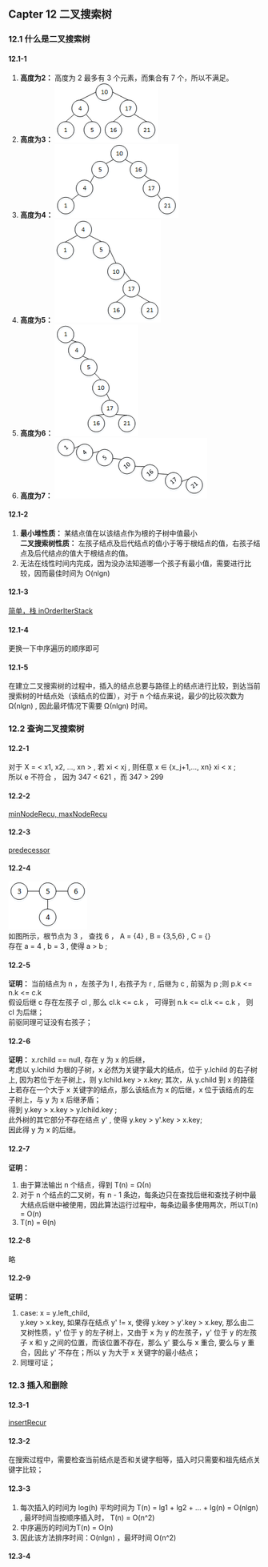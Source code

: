 ## Capter 12 二叉搜索树

### 12.1 什么是二叉搜索树

#### 12.1-1      
1. **高度为2：** 高度为 2 最多有 3 个元素，而集合有 7 个，所以不满足。 
2. **高度为3：** ![](img/1211a.png)      
3. **高度为4：** ![](img/1211b.png) 
4. **高度为5：** ![](img/1211c.png) 
5. **高度为6：** ![](img/1211d.png) 
6. **高度为7：** ![](img/1211e.png)         

#### 12.1-2         
1. **最小堆性质：** 某结点值在以该结点作为根的子树中值最小        
   **二叉搜索树性质：** 左孩子结点及后代结点的值小于等于根结点的值，右孩子结点及后代结点的值大于根结点的值。          
2. 无法在线性时间内完成，因为没办法知道哪一个孩子有最小值，需要进行比较，因而最佳时间为 O(nlgn)               

#### 12.1-3     
[简单，栈 inOrderIterStack](code/BinSearchTree.java)      

#### 12.1-4 
更换一下中序遍历的顺序即可  

#### 12.1-5           
在建立二叉搜索树的过程中，插入的结点总要与路径上的结点进行比较，到达当前搜索树的叶结点处（该结点的位置），对于 n 个结点来说，最少的比较次数为 Ω(nlgn) , 因此最坏情况下需要 Ω(nlgn) 时间。          

### 12.2 查询二叉搜索树        

#### 12.2-1          
对于 X = < x1, x2, ..., xn > , 若 xi < xj , 则任意 x ∈ {x_j+1,..., xn} xi < x ;               
所以 e 不符合 ， 因为 347 < 621 ，而 347 > 299       

#### 12.2-2       
[minNodeRecu, maxNodeRecu](code/BinSearchTree.java)          

#### 12.2-3            
[predecessor](code/BinSearchTree.java)         

#### 12.2-4          
![](img/1224.png)          
如图所示，根节点为 3 ， 查找 6 ， A = {4} , B = {3,5,6} , C = {}        
存在 a = 4 , b = 3 , 使得 a > b ;           

#### 12.2-5           
**证明：** 当前结点为 n ，左孩子为 l , 右孩子为 r , 后继为 c , 前驱为 p ;则 p.k <= n.k <= c.k     
假设后继 c 存在左孩子 cl , 那么 cl.k <= c.k ， 可得到 n.k <= cl.k <= c.k ， 则 cl 为后继；     
前驱同理可证没有右孩子；            

#### 12.2-6             
**证明：** x.rchild == null, 存在 y 为 x 的后继，   
考虑以 y.lchild 为根的子树，x 必然为关键字最大的结点，位于 y.lchild 的右子树上, 因为若位于左子树上，则 y.lchild.key > x.key; 其次，从 y.child 到 x 的路径上若存在一个大于 x 关键字的结点，那么该结点为 x 的后继，x 位于该结点的左子树上，与 y 为 x 后继矛盾；     
得到 y.key > x.key > y.lchild.key ;     
此外树的其它部分不存在结点 y' , 使得 y.key > y'.key > x.key;   
因此得 y 为 x 的后继。   

#### 12.2-7      
**证明：**   
1. 由于算法输出 n 个结点，得到 T(n) = Ω(n)        
2. 对于 n 个结点的二叉树，有 n - 1 条边，每条边只在查找后继和查找子树中最大结点后继中被使用，因此算法运行过程中，每条边最多使用两次，所以T(n) = O(n)        
3. T(n) = θ(n)                     

#### 12.2-8        
略

#### 12.2-9        
**证明：**               
1. case: x = y.left_child,          
   y.key > x.key, 如果存在结点 y' != x, 使得 y.key > y'.key > x.key, 那么由二叉树性质，y' 位于 y 的左子树上，又由于 x 为 y 的左孩子，y' 位于 y 的左孩子 x 和 y 之间的位置，而该位置不存在，那么 y' 要么与 x 重合, 要么与 y 重合，因此 y' 不存在；所以 y 为大于 x 关键字的最小结点；          
2. 同理可证；    

### 12.3 插入和删除          

#### 12.3-1           
[insertRecur](code/BinSearchTree.java)          

#### 12.3-2  
在搜索过程中，需要检查当前结点是否和关键字相等，插入时只需要和祖先结点关键字比较；          

#### 12.3-3    
1. 每次插入的时间为 log(h) 平均时间为 T(n) = lg1 + lg2 + ... + lg(n) = O(nlgn) , 最坏时间当按顺序插入时， T(n) = O(n^2)           
2. 中序遍历的时间为T(n) = O(n)        
3. 因此该方法排序时间：O(nlgn) ，最坏时间 O(n^2)               

#### 12.3-4       
